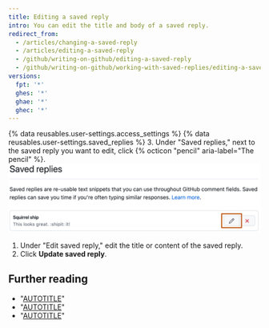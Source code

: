 ```yaml
---
title: Editing a saved reply
intro: You can edit the title and body of a saved reply.
redirect_from:
  - /articles/changing-a-saved-reply
  - /articles/editing-a-saved-reply
  - /github/writing-on-github/editing-a-saved-reply
  - /github/writing-on-github/working-with-saved-replies/editing-a-saved-reply
versions:
  fpt: '*'
  ghes: '*'
  ghae: '*'
  ghec: '*'
---
```

{% data reusables.user-settings.access_settings %}
{% data reusables.user-settings.saved_replies %}
3. Under "Saved replies," next to the saved reply you want to edit, click {% octicon "pencil" aria-label="The pencil" %}.  
![Screenshot of {% data variables.product.prodname_dotcom %} settings for "Saved replies." To the right of the saved reply "Ship squirrel," an edit button with a pencil icon is outlined in dark orange.](/assets/images/help/writing/saved-replies-edit-existing.png)
1. Under "Edit saved reply," edit the title or content of the saved reply.
2. Click **Update saved reply**.

## Further reading

- "[AUTOTITLE](/get-started/writing-on-github/working-with-saved-replies/creating-a-saved-reply)"
- "[AUTOTITLE](/get-started/writing-on-github/working-with-saved-replies/deleting-a-saved-reply)"
- "[AUTOTITLE](/get-started/writing-on-github/working-with-saved-replies/using-saved-replies)"
